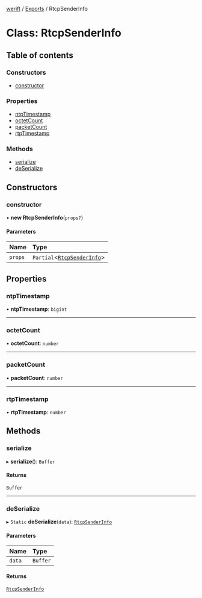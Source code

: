 [werift](../README.md) / [Exports](../modules.md) / RtcpSenderInfo

# Class: RtcpSenderInfo

## Table of contents

### Constructors

- [constructor](RtcpSenderInfo.md#constructor)

### Properties

- [ntpTimestamp](RtcpSenderInfo.md#ntptimestamp)
- [octetCount](RtcpSenderInfo.md#octetcount)
- [packetCount](RtcpSenderInfo.md#packetcount)
- [rtpTimestamp](RtcpSenderInfo.md#rtptimestamp)

### Methods

- [serialize](RtcpSenderInfo.md#serialize)
- [deSerialize](RtcpSenderInfo.md#deserialize)

## Constructors

### constructor

• **new RtcpSenderInfo**(`props?`)

#### Parameters

| Name | Type |
| :------ | :------ |
| `props` | `Partial`<[`RtcpSenderInfo`](RtcpSenderInfo.md)\> |

## Properties

### ntpTimestamp

• **ntpTimestamp**: `bigint`

___

### octetCount

• **octetCount**: `number`

___

### packetCount

• **packetCount**: `number`

___

### rtpTimestamp

• **rtpTimestamp**: `number`

## Methods

### serialize

▸ **serialize**(): `Buffer`

#### Returns

`Buffer`

___

### deSerialize

▸ `Static` **deSerialize**(`data`): [`RtcpSenderInfo`](RtcpSenderInfo.md)

#### Parameters

| Name | Type |
| :------ | :------ |
| `data` | `Buffer` |

#### Returns

[`RtcpSenderInfo`](RtcpSenderInfo.md)
